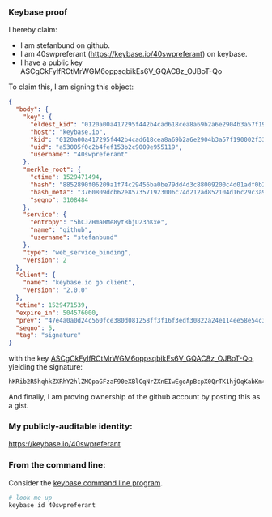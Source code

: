 ### Keybase proof

I hereby claim:

  * I am stefanbund on github.
  * I am 40swpreferant (https://keybase.io/40swpreferant) on keybase.
  * I have a public key ASCgCkFylfRCtMrWGM6oppsqbikEs6V_GQAC8z_OJBoT-Qo

To claim this, I am signing this object:

```json
{
  "body": {
    "key": {
      "eldest_kid": "0120a00a417295f442b4cad618cea8a69b2a6e2904b3a57f190002f33fce241a13f90a",
      "host": "keybase.io",
      "kid": "0120a00a417295f442b4cad618cea8a69b2a6e2904b3a57f190002f33fce241a13f90a",
      "uid": "a53005f0c2b4fef153b2c9009e955119",
      "username": "40swpreferant"
    },
    "merkle_root": {
      "ctime": 1529471494,
      "hash": "8852890f06209a1f74c29456ba0be79dd4d3c88009200c4d01adf0b250e0fd132e0e2e77db5493b92e114ab61044e6466b8f4bf014b6d599696d01981634d8cb",
      "hash_meta": "3760809dcb62e8573571923006c74d212ad852104d16c29c3a9eda66946a2334",
      "seqno": 3108484
    },
    "service": {
      "entropy": "5hCJZHmaHMe8ytBbjU23hKxe",
      "name": "github",
      "username": "stefanbund"
    },
    "type": "web_service_binding",
    "version": 2
  },
  "client": {
    "name": "keybase.io go client",
    "version": "2.0.0"
  },
  "ctime": 1529471539,
  "expire_in": 504576000,
  "prev": "47e4a0a0d24c560fce380d081258ff3f16f3edf30822a24e114ee58e54c37374",
  "seqno": 5,
  "tag": "signature"
}
```

with the key [ASCgCkFylfRCtMrWGM6oppsqbikEs6V_GQAC8z_OJBoT-Qo](https://keybase.io/40swpreferant), yielding the signature:

```
hKRib2R5hqhkZXRhY2hlZMOpaGFzaF90eXBlCqNrZXnEIwEgoApBcpX0QrTK1hjOqKabKm4pBLOlfxkAAvM/ziQaE/kKp3BheWxvYWTESpcCBcQgR+SgoNJMVg/OOA0IElj/Pxbz7fMIIqJOEU7ljlTDc3TEIFtpzFTRv+WaZMbWg+dqLdT7HQAi4TKnG6WssQh5vlnYAgHCo3NpZ8RAAgS5fkkaoAW07kiKuKNTwaOs/YD54VLLmcIBuXP1CVihhSuGZ8YpywvhS1sGMEHeFek9T9SHX2leuTdDBumEBahzaWdfdHlwZSCkaGFzaIKkdHlwZQildmFsdWXEIEqNbQafB+emqvAp8jpDohdBbRkVdzKS2Al0bgY0rvxDo3RhZ80CAqd2ZXJzaW9uAQ==

```

And finally, I am proving ownership of the github account by posting this as a gist.

### My publicly-auditable identity:

https://keybase.io/40swpreferant

### From the command line:

Consider the [keybase command line program](https://keybase.io/download).

```bash
# look me up
keybase id 40swpreferant
```
